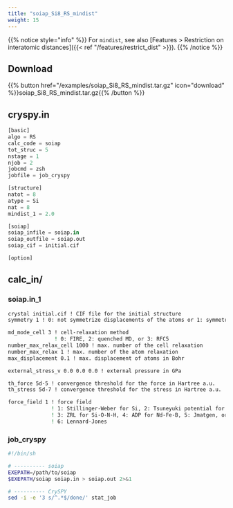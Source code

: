 ```yaml
---
title: "soiap_Si8_RS_mindist"
weight: 15
---
```


{{% notice style="info" %}}
For `mindist`, see also [Features > Restriction on interatomic distances]({{< ref "/features/restrict_dist" >}}).
{{% /notice %}}

## Download
{{% button href="/examples/soiap_Si8_RS_mindist.tar.gz" icon="download" %}}soiap_Si8_RS_mindist.tar.gz{{% /button %}}

## cryspy.in
``` python
[basic]
algo = RS
calc_code = soiap
tot_struc = 5
nstage = 1
njob = 2
jobcmd = zsh
jobfile = job_cryspy

[structure]
natot = 8
atype = Si
nat = 8
mindist_1 = 2.0

[soiap]
soiap_infile = soiap.in
soiap_outfile = soiap.out
soiap_cif = initial.cif

[option]
```

## calc_in/

### soiap.in_1
``` bash
crystal initial.cif ! CIF file for the initial structure
symmetry 1 ! 0: not symmetrize displacements of the atoms or 1: symmetrize

md_mode_cell 3 ! cell-relaxation method
               ! 0: FIRE, 2: quenched MD, or 3: RFC5
number_max_relax_cell 1000 ! max. number of the cell relaxation
number_max_relax 1 ! max. number of the atom relaxation
max_displacement 0.1 ! max. displacement of atoms in Bohr

external_stress_v 0.0 0.0 0.0 ! external pressure in GPa

th_force 5d-5 ! convergence threshold for the force in Hartree a.u.
th_stress 5d-7 ! convergence threshold for the stress in Hartree a.u.

force_field 1 ! force field
              ! 1: Stillinger-Weber for Si, 2: Tsuneyuki potential for SiO2,
              ! 3: ZRL for Si-O-N-H, 4: ADP for Nd-Fe-B, 5: Jmatgen, or
              ! 6: Lennard-Jones
```

### job_cryspy
``` bash
#!/bin/sh

# ---------- soiap
EXEPATH=/path/to/soiap
$EXEPATH/soiap soiap.in > soiap.out 2>&1

# ---------- CrySPY
sed -i -e '3 s/^.*$/done/' stat_job
```